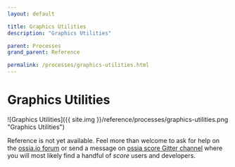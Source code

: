 ```yaml
---
layout: default

title: Graphics Utilities
description: "Graphics Utilities"

parent: Processes
grand_parent: Reference

permalink: /processes/graphics-utilities.html
---
```

# Graphics Utilities

![Graphics Utilities]({{ site.img }}/reference/processes/graphics-utilities.png "Graphics Utilities") 

Reference is not yet available. Feel more than welcome to ask for help on the [ossia.io forum](https://forum.ossia.io) or send a message on [ossia score Gitter channel](https://gitter.im/ossia/score) where you will most likely find a handful of *score* users and developers.